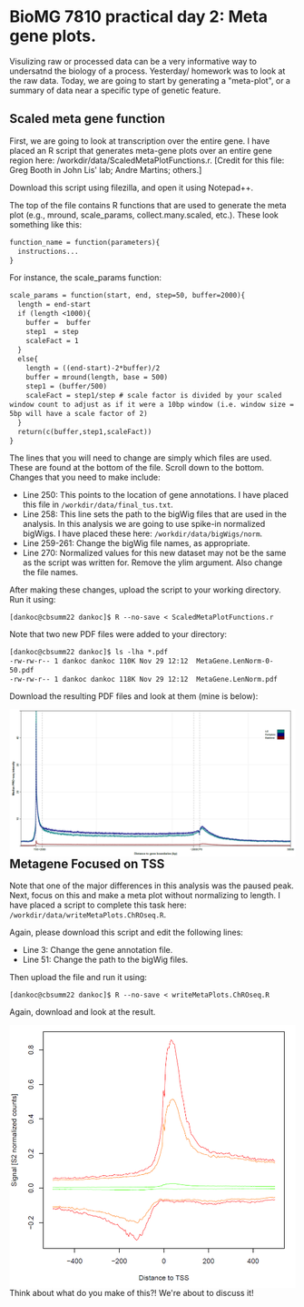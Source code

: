 BioMG 7810 practical day 2: Meta gene plots.
============================================

Visulizing raw or processed data can be a very informative way to undersatnd the biology of a process. Yesterday/ homework was to look at the raw data. Today, we are going to start by generating a "meta-plot", or a summary of data near a specific type of genetic feature.

Scaled meta gene function
-------------------------

First, we are going to look at transcription over the entire gene. I have placed an R script that generates meta-gene plots over an entire gene region here: /workdir/data/ScaledMetaPlotFunctions.r. [Credit for this file: Greg Booth in John Lis' lab; Andre Martins; others.]

Download this script using filezilla, and open it using Notepad++. 

The top of the file contains R functions that are used to generate the meta plot (e.g., mround, scale_params, collect.many.scaled, etc.). These look something like this: 
```
function_name = function(parameters){
  instructions...
}
```

For instance, the scale_params function: 

```
scale_params = function(start, end, step=50, buffer=2000){
  length = end-start
  if (length <1000){
    buffer =  buffer
    step1  = step
    scaleFact = 1
  }
  else{
    length = ((end-start)-2*buffer)/2
    buffer = mround(length, base = 500)
    step1 = (buffer/500)
    scaleFact = step1/step # scale factor is divided by your scaled window count to adjust as if it were a 10bp window (i.e. window size = 5bp will have a scale factor of 2)
  }
  return(c(buffer,step1,scaleFact))
}
```

The lines that you will need to change are simply which files are used. These are found at the bottom of the file. Scroll down to the bottom. Changes that you need to make include: 
* Line 250: This points to the location of gene annotations. I have placed this file in ```/workdir/data/final_tus.txt```.
* Line 258: This line sets the path to the bigWig files that are used in the analysis. In this analysis we are going to use spike-in normalized bigWigs. I have placed these here: ```/workdir/data/bigWigs/norm```.
* Line 259-261: Change the bigWig file names, as appropriate.
* Line 270: Normalized values for this new dataset may not be the same as the script was written for. Remove the ylim argument. Also change the file names.

After making these changes, upload the script to your working directory. Run it using: 
```
[dankoc@cbsumm22 dankoc]$ R --no-save < ScaledMetaPlotFunctions.r 
```

Note that two new PDF files were added to your directory: 
```
[dankoc@cbsumm22 dankoc]$ ls -lha *.pdf
-rw-rw-r-- 1 dankoc dankoc 110K Nov 29 12:12  MetaGene.LenNorm-0-50.pdf
-rw-rw-r-- 1 dankoc dankoc 118K Nov 29 12:12  MetaGene.LenNorm.pdf
```

Download the resulting PDF files and look at them (mine is below):

<img align="left" src="etc\chroseq.lnmeta.png" width="900">

Metagene Focused on TSS
-----------------------

Note that one of the major differences in this analysis was the paused peak. Next, focus on this and make a meta plot without normalizing to length. I have placed a script to complete this task here: ```/workdir/data/writeMetaPlots.ChROseq.R```. 

Again, please download this script and edit the following lines: 
* Line 3: Change the gene annotation file.
* Line 51: Change the path to the bigWig files.

Then upload the file and run it using: 
```
[dankoc@cbsumm22 dankoc]$ R --no-save < writeMetaPlots.ChROseq.R
```

Again, download and look at the result. 

<img align="left" src="etc\chroseq.tssmeta.png" width="900">

Think about what do you make of this?! We're about to discuss it!
